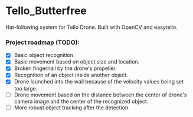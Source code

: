 # Tello_Butterfree
Hat-following system for Tello Drone. Built with OpenCV and easytello.

### Project roadmap (TODO):
- [x] Basic object recognition.
- [x] Basic movement based on object size and location.
- [x] Broken fingernail by the drone's propeller.
- [x] Recognition of an object inside another object.
- [x] Drone launched into the wall because of the velocity values being set too large.
- [ ] Drone movement based on the distance between the center of drone's camera image and the center of the recognized object.
- [ ] More robust object tracking after the detection.
